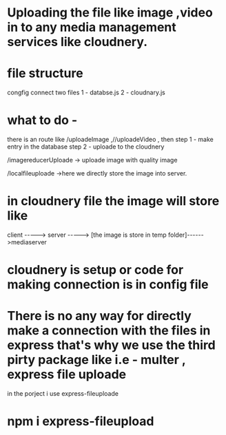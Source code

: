 # Uploading the file like image ,video in to any media management services like cloudnery.

# file structure 

congfig connect two files 
1 - databse.js
2 - cloudnary.js

# what to do - 

there is an route like /uploadeImage ,//uploadeVideo ,  then step 1 - make entry in the database 
step 2 - uploade to the cloudnery

/imagereducerUploade -> uploade image with quality image 

/localfileuploade ->here we directly store the image into server.

# in cloudnery file the image will store like 

client -----> server -----> [the image is store in temp folder]------>mediaserver 

# cloudnery is setup or code for making connection is in config file 

# There is no any way for directly make a connection with the files in express that's why we use the third pirty package like i.e - multer , express file uploade

in the porject i use express-fileuploade

# npm i express-fileupload

